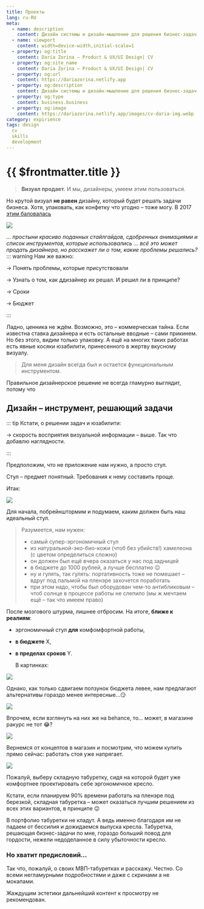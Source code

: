 ```yaml
---
title: Проекты
lang: ru-RU
meta:
  - name: description
    content: Дизайн системы и дизайн-мышление для решения бизнес-задач
  - name: viewport
    content: width=device-width,initial-scale=1
  - property: og:title
    content: Daria Zorina – Product & UX/UI Design| CV
  - property: og:site_name
    content: Daria Zorina – Product & UX/UI Design| CV
  - property: og:url
    content: https://dariazorina.netlify.app
  - property: og:description
    content: Дизайн системы и дизайн-мышление для решения бизнес-задач
  - property: og:type
    content: business.business
  - property: og:image
    content: https://dariazorina.netlify.app/images/cv-daria-img.webp
category: expirience
tags: design
  cv
  skills
  development
---
```


# {{ $frontmatter.title }}

> **Визуал продает.**
> И мы, дизайнеры, умеем этим пользоваться.

Но крутой визуал **не равен** дизайну, который будет решать задачи бизнеса.
Хотя, упаковать, как конфетку что угодно – тоже могу. В 2017 [этим баловалась](https://darrrina.myportfolio.com)

<p><img src="/images/behance.webp"></p>

_... простыни красиво поданных стайлгайдов, сдобренных анимациями и список инструментов, которые использовались ... всё это может продать дизайнера, но расскажет ли о том, какие проблемы решались?_
::: warning Нам же важно:

&#8594; Понять проблемы, которые присутствовали

&#8594; Узнать о том, как ддизайнер их решал. И решил ли в принципе?

&#8594; Сроки

&#8594; Бюджет

:::

Ладно, ценника не ждём. Возможно, это – коммерческая тайна. Если известна ставка дизайнера и есть остальные вводные – сами прикинем.
Но без этого, видим только упаковку. А ещё на многих таких работах есть явные косяки юзабилити, принесенного в жертву вкусному визуалу.

> Для меня дизайн всегда был и остается функциональным инструментом.

Правильное дизайнерское решение не всегда гламурно выглядит, потому что

## Дизайн – инструмент, решающий задачи

::: tip Кстати, о решении задач и юзабилити:

&#8594; скорость восприятия визуальной информации – выше. Так что добавлю наглядности.

:::

Предположим, что не приложение нам нужно, а просто стул.

Стул – предмет понятный. Требования к нему составить проще.

Итак:

<p><img src="/images/stul1.webp"></p>

Для начала, побрейнштормим и подумаем, каким должен быть наш идеальный стул.

> Разумеется, нам нужен:
>
> - самый супер-эргономичный стул
> - из натуральной-эко-био-кожи (чтоб без убийств!) хамелеона (с цветом определиться сложно)
> - он должен был ещё вчера оказаться у нас под задницей
> - в бюджете до 1000 рублей, а лучше бесплатно 😉
> - ну и гулять, так гулять: портативность тоже не помешает – вдруг под пальмой на пленэре захочется поработать
> - при этом надо, чтобы был оборудован чем-то антибликовым – чтоб солнце в процессе работы не слепило (мы ж мечтаем ещё – так что имеем право)

После мозгового штурма, лишнее отбросим. На итоге, **ближе к реалиям**:

- эргономичный стул **для** комфомфортной работы,
- **в бюджете** X,
- **в пределах сроков** Y.

  В картинках:

<p><img src="/images/stul2.webp"></p>
Однако, как только сдвигаем ползунок бюджета левее, нам предлагают альтернативы гораздо менее интересные...😏
<p><img src="/images/stul3.webp"></p>
Впрочем, если взглянуть на них же на behance, то... может, в магазине ракурс не тот 😂?
<p><img src="/images/stulmechty.webp"></p>
Вернемся от концептов в магазин и посмотрим, что можем купить прямо сейчас: работать стоя уже напрягает.
<p><img src="/images/stul4.webp"></p>
Пожалуй, выберу складную табуретку, сидя на которой будет уже комфортнее проектировать себе эргономичное кресло.

Кстати, если планируем 90% времени работать на пленэре под березкой, складная табуретка – может оказаться лучшим решением из всех этих вариантов, в принципе 😉

В портфолио табуретки не кладут. А ведь именно благодаря им не падаем от бессилия и дожидаемся выпуска кресла.
Табуретка, решающая бизнес-задачи по мне, гораздо больший повод для гордости, нежели недоделанное в силу убыточности кресло.

### Но хватит предисловий...

Так что, пожалуй, о своих МВП-табуретках и расскажу. Честно. Со всеми негламурными подробностями и даже с скринами а не мокапами.

Жаждущим эстетики дальнейший контент к просмотру не рекомендован.
